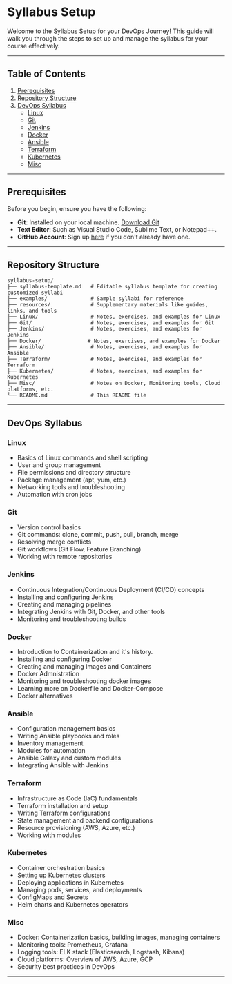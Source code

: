 # Syllabus Setup 

Welcome to the Syllabus Setup for your DevOps Journey! This guide will walk you through the steps to set up and manage the syllabus for your course effectively.

---

## Table of Contents

1. [Prerequisites](#prerequisites)
2. [Repository Structure](#repository-structure)
3. [DevOps Syllabus](#devops-syllabus)
   - [Linux](#linux)
   - [Git](#git)
   - [Jenkins](#jenkins)
   - [Docker](#Docker)
   - [Ansible](#ansible)
   - [Terraform](#terraform)
   - [Kubernetes](#kubernetes)
   - [Misc](#misc)

---

## Prerequisites

Before you begin, ensure you have the following:

- **Git**: Installed on your local machine. [Download Git](https://git-scm.com/downloads)
- **Text Editor**: Such as Visual Studio Code, Sublime Text, or Notepad++.
- **GitHub Account**: Sign up [here](https://github.com/join) if you don't already have one.

---

## Repository Structure

```
syllabus-setup/
├── syllabus-template.md   # Editable syllabus template for creating customized syllabi
├── examples/              # Sample syllabi for reference
├── resources/             # Supplementary materials like guides, links, and tools
├── Linux/                 # Notes, exercises, and examples for Linux
├── Git/                   # Notes, exercises, and examples for Git
├── Jenkins/               # Notes, exercises, and examples for Jenkins
├── Docker/               # Notes, exercises, and examples for Docker
├── Ansible/               # Notes, exercises, and examples for Ansible
├── Terraform/             # Notes, exercises, and examples for Terraform
├── Kubernetes/            # Notes, exercises, and examples for Kubernetes
├── Misc/                  # Notes on Docker, Monitoring tools, Cloud platforms, etc.
└── README.md              # This README file

```

---


## DevOps Syllabus

### Linux
- Basics of Linux commands and shell scripting
- User and group management
- File permissions and directory structure
- Package management (apt, yum, etc.)
- Networking tools and troubleshooting
- Automation with cron jobs

### Git
- Version control basics
- Git commands: clone, commit, push, pull, branch, merge
- Resolving merge conflicts
- Git workflows (Git Flow, Feature Branching)
- Working with remote repositories

### Jenkins
- Continuous Integration/Continuous Deployment (CI/CD) concepts
- Installing and configuring Jenkins
- Creating and managing pipelines
- Integrating Jenkins with Git, Docker, and other tools
- Monitoring and troubleshooting builds

### Docker
- Introduction to Containerization and it's history.
- Installing and configuring Docker
- Creating and managing Images and Containers
- Docker Admnistration
- Monitoring and troubleshooting docker images
- Learning more on Dockerfile and Docker-Compose
- Docker alternatives

### Ansible
- Configuration management basics
- Writing Ansible playbooks and roles
- Inventory management
- Modules for automation
- Ansible Galaxy and custom modules
- Integrating Ansible with Jenkins

### Terraform
- Infrastructure as Code (IaC) fundamentals
- Terraform installation and setup
- Writing Terraform configurations
- State management and backend configurations
- Resource provisioning (AWS, Azure, etc.)
- Working with modules

### Kubernetes
- Container orchestration basics
- Setting up Kubernetes clusters
- Deploying applications in Kubernetes
- Managing pods, services, and deployments
- ConfigMaps and Secrets
- Helm charts and Kubernetes operators

### Misc
- Docker: Containerization basics, building images, managing containers
- Monitoring tools: Prometheus, Grafana
- Logging tools: ELK stack (Elasticsearch, Logstash, Kibana)
- Cloud platforms: Overview of AWS, Azure, GCP
- Security best practices in DevOps

---


